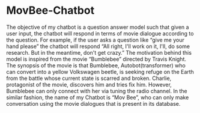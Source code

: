# MovBee-Chatbot

The objective of my chatbot is a question answer model such that given a user input, the chatbot will respond in terms of movie dialogue according to the question. For example, if the user asks a question like “give me your hand please” the chatbot will respond “All right, I'll work on it, I'll, do some research. But in the meantime, don't get crazy.”
The motivation behind this model is inspired from the movie “Bumblebee” directed by Travis Knight. The synopsis of the movie is that Bumblebee, Autobot(transformer) who can convert into a yellow Volkswagen beetle, is seeking refuge on the Earth from the battle whose current state is scarred and broken. Charlie, protagonist of the movie, discovers him and tries fix him. However, Bumblebee can only connect with her via tuning the radio channel. In the similar fashion, the name of my Chatbot is “Mov Bee”, who can only make conversation using the movie dialogues that is present in its database.
